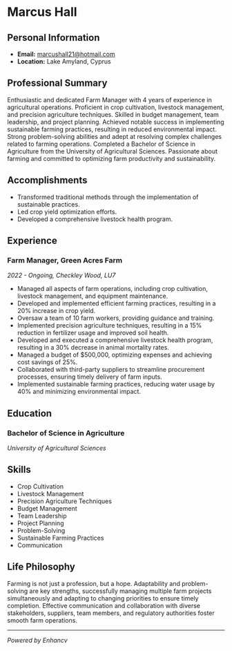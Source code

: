 # Marcus Hall

## Personal Information

- **Email:** marcushall21@hotmail.com
- **Location:** Lake Amyland, Cyprus

## Professional Summary

Enthusiastic and dedicated Farm Manager with 4 years of experience in agricultural operations. Proficient in crop cultivation, livestock management, and precision agriculture techniques. Skilled in budget management, team leadership, and project planning. Achieved notable success in implementing sustainable farming practices, resulting in reduced environmental impact. Strong problem-solving abilities and adept at resolving complex challenges related to farming operations. Completed a Bachelor of Science in Agriculture from the University of Agricultural Sciences. Passionate about farming and committed to optimizing farm productivity and sustainability.

## Accomplishments

- Transformed traditional methods through the implementation of sustainable practices.
- Led crop yield optimization efforts.
- Developed a comprehensive livestock health program.

## Experience

### Farm Manager, Green Acres Farm
*2022 - Ongoing, Checkley Wood, LU7*

- Managed all aspects of farm operations, including crop cultivation, livestock management, and equipment maintenance.
- Developed and implemented efficient farming practices, resulting in a 20% increase in crop yield.
- Oversaw a team of 10 farm workers, providing guidance and training.
- Implemented precision agriculture techniques, resulting in a 15% reduction in fertilizer usage and improved soil health.
- Developed and executed a comprehensive livestock health program, resulting in a 30% decrease in animal mortality rates.
- Managed a budget of $500,000, optimizing expenses and achieving cost savings of 25%.
- Collaborated with third-party suppliers to streamline procurement processes, ensuring timely delivery of farm inputs.
- Implemented sustainable farming practices, reducing water usage by 40% and minimizing environmental impact.

## Education

### Bachelor of Science in Agriculture
*University of Agricultural Sciences*

## Skills

- Crop Cultivation
- Livestock Management
- Precision Agriculture Techniques
- Budget Management
- Team Leadership
- Project Planning
- Problem-Solving
- Sustainable Farming Practices
- Communication

## Life Philosophy

Farming is not just a profession, but a hope. Adaptability and problem-solving are key strengths, successfully managing multiple farm projects simultaneously and adapting to changing priorities to ensure timely completion. Effective communication and collaboration with diverse stakeholders, suppliers, team members, and regulatory authorities foster smooth farm operations.

---

*Powered by Enhancv*